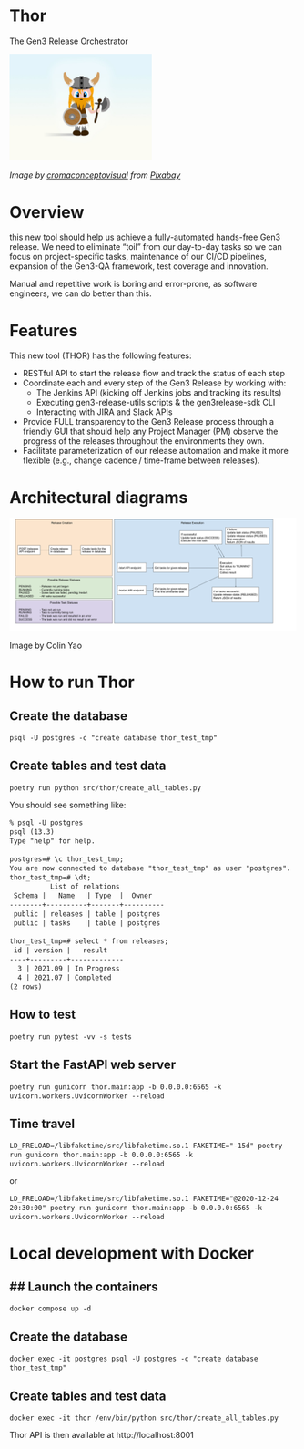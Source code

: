# Thor
The Gen3 Release Orchestrator

<img src="./images/logo.png" alt="drawing" width="250"/>

_Image by [cromaconceptovisual](https://pixabay.com/users/cromaconceptovisual-4595909) from [Pixabay](https://pixabay.com/?utm_source=link-attribution&amp;utm_medium=referral&amp;utm_campaign=image&amp;utm_content=4898879)_

# Overview

this new tool should help us achieve a fully-automated hands-free Gen3 release. We need to eliminate “toil” from our day-to-day tasks so we can focus on project-specific tasks, maintenance of our CI/CD pipelines, expansion of the Gen3-QA framework, test coverage and innovation.

Manual and repetitive work is boring and error-prone, as software engineers, we can do better than this.


# Features

This new tool (THOR) has the following features:
* RESTful API to start the release flow and track the status of each step
* Coordinate each and every step of the Gen3 Release by working with:
  * The Jenkins API (kicking off Jenkins jobs and tracking its results)
  * Executing gen3-release-utils scripts & the gen3release-sdk CLI
  * Interacting with JIRA and Slack APIs
* Provide FULL transparency to the Gen3 Release process through a friendly GUI that should help any Project Manager (PM) observe the progress of the releases throughout the environments they own.
* Facilitate parameterization of our release automation and make it more flexible (e.g., change cadence / time-frame between releases).

# Architectural diagrams

<img src="./images/diagram.png" alt="drawing" width="1200"/>

Image by Colin Yao

# How to run Thor

## Create the database

```
psql -U postgres -c "create database thor_test_tmp"
```

## Create tables and test data

```
poetry run python src/thor/create_all_tables.py
```

You should see something like:

```
% psql -U postgres
psql (13.3)
Type "help" for help.

postgres=# \c thor_test_tmp;
You are now connected to database "thor_test_tmp" as user "postgres".
thor_test_tmp=# \dt;
          List of relations
 Schema |   Name   | Type  |  Owner
--------+----------+-------+----------
 public | releases | table | postgres
 public | tasks    | table | postgres

thor_test_tmp=# select * from releases;
 id | version |   result
----+---------+-------------
  3 | 2021.09 | In Progress
  4 | 2021.07 | Completed
(2 rows)
```

## How to test

```
poetry run pytest -vv -s tests
```

## Start the FastAPI web server

```
poetry run gunicorn thor.main:app -b 0.0.0.0:6565 -k uvicorn.workers.UvicornWorker --reload
```

## Time travel

```
LD_PRELOAD=/libfaketime/src/libfaketime.so.1 FAKETIME="-15d" poetry run gunicorn thor.main:app -b 0.0.0.0:6565 -k uvicorn.workers.UvicornWorker --reload
```
or
```
LD_PRELOAD=/libfaketime/src/libfaketime.so.1 FAKETIME="@2020-12-24 20:30:00" poetry run gunicorn thor.main:app -b 0.0.0.0:6565 -k uvicorn.workers.UvicornWorker --reload
```

# Local development with Docker

## ## Launch the containers

```
docker compose up -d
```

## Create the database

```
docker exec -it postgres psql -U postgres -c "create database thor_test_tmp"
```

## Create tables and test data

```
docker exec -it thor /env/bin/python src/thor/create_all_tables.py
```

Thor API is then available at http://localhost:8001